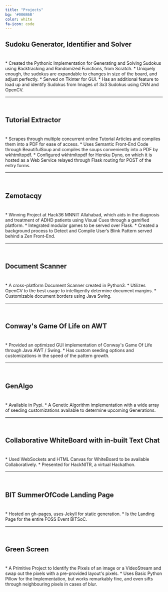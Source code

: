 ```yaml
---
title: "Projects"
bg: '#006B6B'
color: white
fa-icon: code
---
```



<div class="projHead" markdown="1">

## Sudoku Generator, Identifier and Solver 
<h1><a href="https://github.com/GOSHROW/Sudoku">
<i class="fa fa-github" aria-hidden="true"></i>
</a>
</h1>
* Created the Pythonic Implementation for Generating and Solving Sudokus using Backtracking and Randomized Functions, from Scratch. 
* Uniquely enough, the sudokus are expandable to changes in size of the board, and adjust perfectly. 
* Served on Tkinter for GUI.
* Has an additional feature to load up and identify Sudokus from Images of 3x3 Sudokus using CNN and OpenCV.
<hr/> <br/>
</div>

<div class="projHead" markdown="1">

## Tutorial Extractor 
<h1><a href="https://github.com/GOSHROW/TutorialExtractor">
<i class="fa fa-github" aria-hidden="true"></i>
</a>
</h1>
* Scrapes through multiple concurrent online Tutorial Articles and compiles them into a PDF for ease of access. 
* Uses Semantic Front-End Code through BeautifulSoup and compiles the soups conveniently into a PDF by wkhtmltopdf.
* Configured wkhtmltopdf for Heroku Dyno, on which it is hosted as a Web Service relayed through Flask routing for POST of the entry forms. 
<hr/> <br/>
</div>
<div class="projHead" markdown="1">

## Zemotacqy
<h1><a href="https://github.com/kushrike/all_kavs36">
<i class="fa fa-github" aria-hidden="true"></i>
</a>
</h1>
* Winning Project at Hack36 MNNIT Allahabad, which aids in the diagnosis and treatment of ADHD patients using Visual Cues through a gamified platform.
* Integrated modular games to be served over Flask.
* Created a background process to Detect and Compile User’s Blink Pattern served behind a Zen Front-End.
<hr/> <br/>
</div>
<div class="projHead" markdown="1">

## Document Scanner 
<h1><a href="https://github.com/GOSHROW/Document-Scanner">
<i class="fa fa-github" aria-hidden="true"></i>
</a>
</h1>
* A cross-platform Document Scanner created in Python3. 
* Utilizes OpenCV to the best usage to intelligently determine document margins.
* Customizable document borders using Java Swing. 
<hr/> <br/>
</div>
<div class="projHead" markdown="1">

## Conway's Game Of Life on AWT
<h1><a href="https://github.com/GOSHROW/SimulateConway">
<i class="fa fa-github" aria-hidden="true"></i>
</a>
</h1>
* Provided an optimized GUI implementation of Conway's Game Of Life through Java AWT / Swing.
* Has custom seeding options and customizations in the speed of the pattern growth. 
<hr/> <br/>
</div>
<div class="projHead" markdown="1">

## GenAlgo
<h1><a href="https://github.com/GOSHROW/genalgo">
<i class="fa fa-github" aria-hidden="true"></i>
</a>
</h1>
* Available in Pypi.
* A Genetic Algorithm implementation with a wide array of seeding customizations available to determine upcoming Generations.
<hr/> <br/>
</div>
<div class="projHead" markdown="1">

## Collaborative WhiteBoard with in-built Text Chat
<h1><a href="https://github.com/kushrike/OPEN-INNOVATION-Timeshift">
<i class="fa fa-github" aria-hidden="true"></i>
</a>
</h1>
* Used WebSockets and HTML Canvas for WhiteBoard to be available Collaboratively. 
* Presented for HackNITR, a virtual Hackathon. 
<hr/> <br/>
</div>
<div class="projHead" markdown="1">

## BIT SummerOfCode Landing Page
<h1><a href="https://github.com/BITSoC/BITSoC.github.io">
<i class="fa fa-github" aria-hidden="true"></i>
</a>
</h1>
* Hosted on gh-pages, uses Jekyll for static generation. 
* Is the Landing Page for the entire FOSS Event BITSoC.
<hr/> <br/>
</div>
<div class="projHead" markdown="1">

## Green Screen
<h1><a href="https://github.com/GOSHROW/GreenScreen">
<i class="fa fa-github" aria-hidden="true"></i>
</a>
</h1>
* A Primitive Project to Identify the Pixels of an image or a VideoStream and swap out the pixels with a pre-provided layout's pixels.
* Uses Basic Python Pillow for the Implementation, but works remarkably fine, and even sifts through neighbouring pixels in cases of blur.

</div>

<script>
    ScrollReveal().reveal('.projHead', { delay: 1000 });
</script>